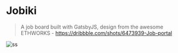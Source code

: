 # Jobiki

> A job board built with GatsbyJS, design from the awesome ETHWORKS - https://dribbble.com/shots/6473939-Job-portal

![ss](https://cdn.dribbble.com/users/1780890/screenshots/6473939/job_4x.jpg)
